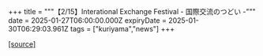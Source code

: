 +++
title = """【2/15】Interational Exchange Festival - 国際交流のつどい -"""
date = 2025-01-27T06:00:00.000Z
expiryDate = 2025-01-30T06:29:03.961Z
tags = ["kuriyama","news"]
+++


[[source]](https://www.town.kuriyama.hokkaido.jp/soshiki/55/30063.html)
